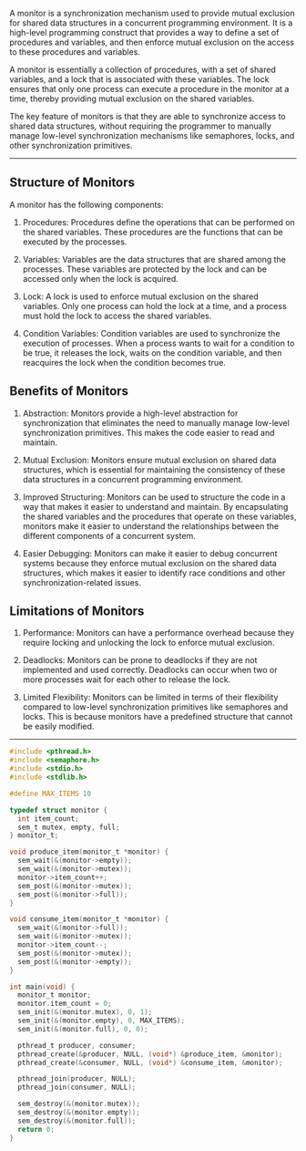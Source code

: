 A monitor is a synchronization mechanism used to provide mutual exclusion for shared data structures in a concurrent programming environment. It is a high-level programming construct that provides a way to define a set of procedures and variables, and then enforce mutual exclusion on the access to these procedures and variables.

A monitor is essentially a collection of procedures, with a set of shared variables, and a lock that is associated with these variables. The lock ensures that only one process can execute a procedure in the monitor at a time, thereby providing mutual exclusion on the shared variables.

The key feature of monitors is that they are able to synchronize access to shared data structures, without requiring the programmer to manually manage low-level synchronization mechanisms like semaphores, locks, and other synchronization primitives.

---

## Structure of Monitors

A monitor has the following components:

1.  Procedures: Procedures define the operations that can be performed on the shared variables. These procedures are the functions that can be executed by the processes.
    
2.  Variables: Variables are the data structures that are shared among the processes. These variables are protected by the lock and can be accessed only when the lock is acquired.
    
3.  Lock: A lock is used to enforce mutual exclusion on the shared variables. Only one process can hold the lock at a time, and a process must hold the lock to access the shared variables.
    
4.  Condition Variables: Condition variables are used to synchronize the execution of processes. When a process wants to wait for a condition to be true, it releases the lock, waits on the condition variable, and then reacquires the lock when the condition becomes true.
    

## Benefits of Monitors

1.  Abstraction: Monitors provide a high-level abstraction for synchronization that eliminates the need to manually manage low-level synchronization primitives. This makes the code easier to read and maintain.
    
2.  Mutual Exclusion: Monitors ensure mutual exclusion on shared data structures, which is essential for maintaining the consistency of these data structures in a concurrent programming environment.
    
3.  Improved Structuring: Monitors can be used to structure the code in a way that makes it easier to understand and maintain. By encapsulating the shared variables and the procedures that operate on these variables, monitors make it easier to understand the relationships between the different components of a concurrent system.
    
4.  Easier Debugging: Monitors can make it easier to debug concurrent systems because they enforce mutual exclusion on the shared data structures, which makes it easier to identify race conditions and other synchronization-related issues.
    

## Limitations of Monitors

1.  Performance: Monitors can have a performance overhead because they require locking and unlocking the lock to enforce mutual exclusion.
    
2.  Deadlocks: Monitors can be prone to deadlocks if they are not implemented and used correctly. Deadlocks can occur when two or more processes wait for each other to release the lock.
    
3.  Limited Flexibility: Monitors can be limited in terms of their flexibility compared to low-level synchronization primitives like semaphores and locks. This is because monitors have a predefined structure that cannot be easily modified.

---
```C
#include <pthread.h>
#include <semaphore.h>
#include <stdio.h>
#include <stdlib.h>

#define MAX_ITEMS 10

typedef struct monitor {
  int item_count;
  sem_t mutex, empty, full;
} monitor_t;

void produce_item(monitor_t *monitor) {
  sem_wait(&(monitor->empty));
  sem_wait(&(monitor->mutex));
  monitor->item_count++;
  sem_post(&(monitor->mutex));
  sem_post(&(monitor->full));
}

void consume_item(monitor_t *monitor) {
  sem_wait(&(monitor->full));
  sem_wait(&(monitor->mutex));
  monitor->item_count--;
  sem_post(&(monitor->mutex));
  sem_post(&(monitor->empty));
}

int main(void) {
  monitor_t monitor;
  monitor.item_count = 0;
  sem_init(&(monitor.mutex), 0, 1);
  sem_init(&(monitor.empty), 0, MAX_ITEMS);
  sem_init(&(monitor.full), 0, 0);

  pthread_t producer, consumer;
  pthread_create(&producer, NULL, (void*) &produce_item, &monitor);
  pthread_create(&consumer, NULL, (void*) &consume_item, &monitor);

  pthread_join(producer, NULL);
  pthread_join(consumer, NULL);

  sem_destroy(&(monitor.mutex));
  sem_destroy(&(monitor.empty));
  sem_destroy(&(monitor.full));
  return 0;
}

```